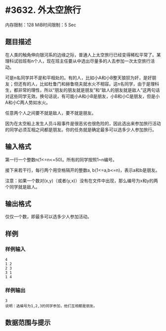 # #3632. 外太空旅行

内存限制：128 MiB时间限制：5 Sec

## 题目描述

在人类的触角伸向银河系的边缘之际，普通人上太空旅行已经变得稀松平常了。某理科试验班有n个人，现在班主任要从中选出尽量多的人去参加一次太空旅行活动。

可是n名同学并不是和平相处的。有的人，比如小A和小B整天狼狈为奸，是好朋友；但还有的人，比如杜鲁门和赫鲁晓夫就水火不相容。这n名同学，由于是理科生，都非常的理性，所以&ldquo;朋友的朋友就是朋友&rdquo;和&ldquo;敌人的朋友就是敌人&rdquo;这两句话对这些同学无效。换句话说，有可能小A和小B是朋友，小B和小C是朋友，但是小A和小C两人势如水火。

任意两个人之间要不就是敌人，要不就是朋友。

因为在太空船上发生人员斗殴事件是很恶劣也很危险的，因此选出来参加旅行活动的同学必须互相之间都是朋友。你的任务就是确定最多可以选多少人参加旅行。

 

## 输入格式

第一行一个整数n(1<=n<=50)。所有的同学按照1~n编号。

接下来若干行，每行两个用空格隔开的整数a, b(1<=a,b<=n)，表示a和b是朋友。

注意：如果一个数对(x,y)（或者(y,x)）没有在文件中出现，那么编号为x和y的两个同学就是敌人。

 

## 输出格式

仅仅一个数，即最多可以选多少人参加活动。

 

## 样例

### 样例输入

    
    4
    1 2
    2 3
    3 1
    1 4
    
    

### 样例输出

    
    3
    说明：选编号为1,2,3的同学参加，他们互相都是朋友。
    

## 数据范围与提示

